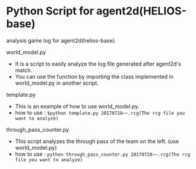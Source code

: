 # Python Script for agent2d(HELIOS-base)
  analysis game log for agent2d(helios-base).
  
  world_model.py
  - It is a script to easily analyze the log file generated after agent2d's match.
  - You can use the function by importing the class implemented in world_model.py in another script.

  template.py
  - This is an example of how to use world_model.py.
  - how to use : `$python template.py 20170728~~.rcg(The rcg file you want to analyze)`
  
  through_pass_counter.py
  - This script analyzes the through pass of the team on the left. (use world_model.py)
  - how to use : `python through_pass_counter.py 20170728~~.rcg(The rcg file you want to analyze)`
